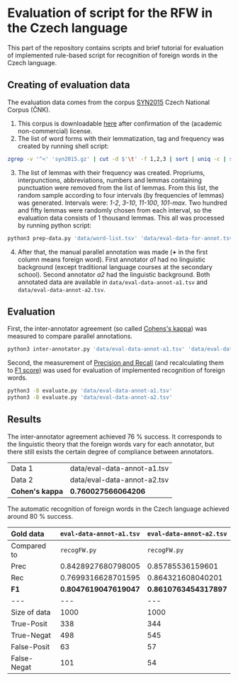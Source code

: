 # Evaluation of script for the RFW in the Czech language
This part of the repository contains scripts and brief tutorial for evaluation of implemented rule-based script for recognition of foreign words in the Czech language.

## Creating of evaluation data
The evaluation data comes from the corpus [SYN2015](http://wiki.korpus.cz/doku.php/en:cnk:syn2015) Czech National Corpus (ČNK).

1. This corpus is downloadable [here](http://hdl.handle.net/11234/1-1593) after confirmation of the (academic non-commercial) license.
2. The list of word forms with their lemmatization, tag and frequency was created by running shell script:
```bash
zgrep -v '^<' 'syn2015.gz' | cut -d $'\t' -f 1,2,3 | sort | uniq -c | sort -nr > 'word-list.tsv'
```

3. The list of lemmas with their frequency was created. Propriums, interpunctions, abbreviations, numbers and lemmas containing punctuation were removed from the list of lemmas. From this list, the random sample according to four intervals (by frequencies of lemmas) was generated. Intervals were: *1-2*, *3-10*, *11-100*, *101-max*. Two hundred and fifty lemmas were randomly chosen from each interval, so the evaluation data consists of 1 thousand lemmas. This all was processed by running python script:
```bash
python3 prep-data.py 'data/word-list.tsv' 'data/eval-data-for-annot.tsv'
```

4. After that, the manual parallel annotation was made (**+** in the first column means foreign word). First annotator *a1* had no linguistic background (except traditional language courses at the secondary school). Second annotator *a2* had the linguistic background. Both annotated data are available in `data/eval-data-annot-a1.tsv` and `data/eval-data-annot-a2.tsv`.

## Evaluation
First, the inter-annotator agreement (so called [Cohens's kappa](https://en.wikipedia.org/wiki/Cohen%27s_kappa)) was measured to compare parallel annotations.
```bash
python3 inter-annotator.py 'data/eval-data-annot-a1.tsv' 'data/eval-data-annot-a2.tsv'
```

Second, the measurement of [Precision and Recall](https://en.wikipedia.org/wiki/Precision_and_recall) (and recalculating them to [F1 score](https://en.wikipedia.org/wiki/F1_score)) was used for evaluation of implemented recognition of foreign words.
```bash
python3 -B evaluate.py 'data/eval-data-annot-a1.tsv'
python3 -B evaluate.py 'data/eval-data-annot-a2.tsv'
```

## Results
The inter-annotator agreement achieved 76 % success. It corresponds to the linguistic theory that the foreign words vary for each annotator, but there still exists the certain degree of compliance between annotators.

| | |
| --- | --- |
| Data 1 | data/eval-data-annot-a1.tsv |
| Data 2 | data/eval-data-annot-a2.tsv |
| **Cohen's kappa** | **0.760027566064206** |

The automatic recognition of foreign words in the Czech language achieved around 80 % success.

| Gold data | `eval-data-annot-a1.tsv` | `eval-data-annot-a2.tsv` |
| :--- | :--- | :--- |
| Compared to | `recogFW.py` | `recogFW.py` |
| Prec | 0.8428927680798005 | 0.85785536159601 |
| Rec | 0.7699316628701595 | 0.864321608040201 |
| **F1** | **0.8047619047619047** | **0.8610763454317897** |
| --- | --- | --- |
| Size of data | 1000 | 1000 |
| True-Posit | 338 | 344 |
| True-Negat | 498 | 545 |
| False-Posit | 63 | 57 |
| False-Negat | 101 | 54 |
